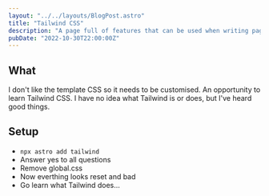 ```yaml
---
layout: "../../layouts/BlogPost.astro"
title: "Tailwind CSS"
description: "A page full of features that can be used when writing pages of this website."
pubDate: "2022-10-30T22:00:00Z"
---
```


## What

I don't like the template CSS so it needs to be customised.
An opportunity to learn Tailwind CSS.
I have no idea what Tailwind is or does, but I've heard good things.

## Setup

- `npx astro add tailwind`
- Answer yes to all questions
- Remove global.css
- Now everthing looks reset and bad
- Go learn what Tailwind does...

